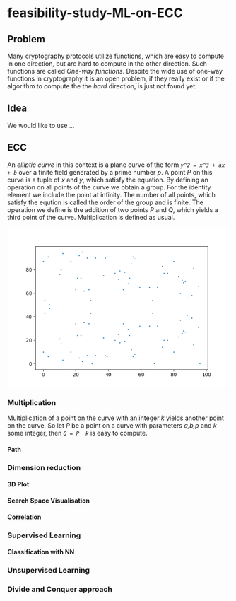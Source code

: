 # feasibility-study-ML-on-ECC
## Problem
Many cryptography protocols utilize functions, which are easy to compute in one direction, but are hard to compute in the other direction. Such functions are called *One-way functions*. Despite the wide use of one-way functions in cryptography it is an open problem, if they really exist or if the algorithm to compute the the *hard* direction, is just not found yet. 
## Idea
We would like to use ...
## ECC
An *elliptic curve* in this context is a plane curve of the form *``y^2 = x^3 + ax + b``* over a finite field generated by a prime number *p*. A point *P* on this curve is a tuple of *x* and *y*, which satisfy the equation. By defining an operation on all points of the curve we obtain a group. For the identity element we include the point at infinity. The number of all points, which satisfy the eqution is called the order of the group and is finite.
The operation we define is the addition of two points *P* and *Q*, which yields a third point of the curve. Multiplication is defined as usual. 

![curve](https://github.com/bhaecker/feasibility-study-ML-on-ECC/blob/master/images/curve97.png)

### Multiplication
Multiplication of a point on the curve with an integer *k* yields another point on the curve. So let *P* be a point on a curve with parameters *a,b,p* and *k* some integer, then *``Q = P  k``* is easy to compute.  

#### Path 
### Dimension reduction
#### 3D Plot
#### Search Space Visualisation
#### Correlation
### Supervised Learning
#### Classification with NN
### Unsupervised Learning
### Divide and Conquer approach
